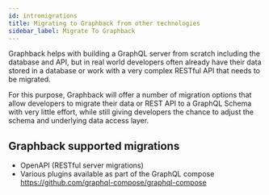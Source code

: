 ```yaml
---
id: intromigrations
title: Migrating to Graphback from other technologies
sidebar_label: Migrate To Graphback
---
```


Graphback helps with building a GraphQL server from scratch including the database and API,
but in real world developers often already have their data stored in a database or work 
with a very complex RESTful API that needs to be migrated. 

For this purpose, Graphback will offer a number of migration options that allow developers to 
migrate their data or REST API to a GraphQL Schema with very little effort, while still giving developers 
the chance to adjust the schema and underlying data access layer. 

## Graphback supported migrations

- OpenAPI (RESTful server migrations)
- Various plugins available as part of the GraphQL compose
https://github.com/graphql-compose/graphql-compose
